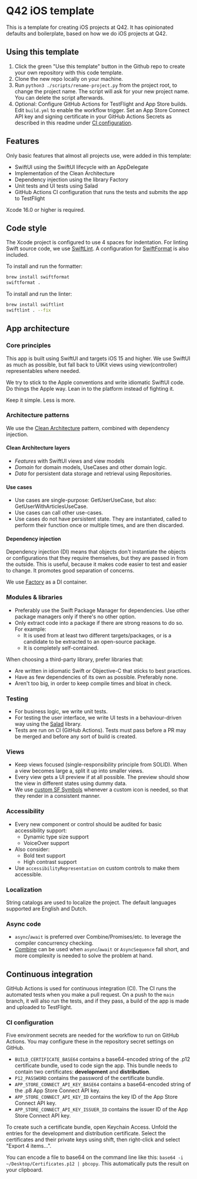 # Q42 iOS template

This is a template for creating iOS projects at Q42. It has opinionated defaults and boilerplate, based on how we do iOS projects at Q42.

## Using this template

1. Click the green "Use this template" button in the Github repo to create your own repository with this code template.
1. Clone the new repo locally on your machine.
1. Run `python3 ./scripts/rename-project.py` from the project root, to change the project name. The script will ask for your new project name. You can delete the script afterwards.
1. Optional: Configure GitHub Actions for TestFlight and App Store builds. Edit `build.yml` to enable the workflow trigger. Set an App Store Connect API key and signing certificate in your GitHub Actions Secrets as described in this readme under [CI configuration](#ci-configuration).

## Features

Only basic features that almost all projects use, were added in this template:

* SwiftUI using the SwiftUI lifecycle with an AppDelegate
* Implementation of the Clean Architecture
* Dependency injection using the library Factory
* Unit tests and UI tests using Salad
* GitHub Actions CI configuration that runs the tests and submits the app to TestFlight

Xcode 16.0 or higher is required.

## Code style

The Xcode project is configured to use 4 spaces for indentation.
For linting Swift source code, we use [SwiftLint](https://github.com/realm/SwiftLint).
A configuration for [SwiftFormat](http://github.com/nicklockwood/SwiftFormat) is also included.

To install and run the formatter:
```bash
brew install swiftformat
swiftformat .
```

To install and run the linter:
```bash
brew install swiftlint
swiftlint . --fix
```

## App architecture

### Core principles

This app is built using SwiftUI and targets iOS 15 and higher. We use SwiftUI as much as possible, but fall back to UIKit views using view(controller) representables where needed.

We try to stick to the Apple conventions and write idiomatic SwiftUI code. Do things the Apple way. Lean in to the platform instead of fighting it.

Keep it simple. Less is more.

### Architecture patterns

We use the [Clean Architecture](https://blog.cleancoder.com/uncle-bob/2012/08/13/the-clean-architecture.html) pattern, combined with dependency injection.

#### Clean Architecture layers

- *Features* with SwiftUI views and view models
- *Domain* for domain models, UseCases and other domain logic.
- *Data* for persistent data storage and retrieval using Repositories.

#### Use cases

- Use cases are single-purpose: GetUserUseCase, but also: GetUserWithArticlesUseCase.
- Use cases can call other use-cases.
- Use cases do not have persistent state. They are instantiated, called to perform their function once or multiple times, and are then discarded.

#### Dependency injection

Dependency injection (DI) means that objects don't instantiate the objects or configurations that they require themselves, but they are passed in from the outside.
This is useful, because it makes code easier to test and easier to change. It promotes good separation of concerns.

We use [Factory](https://github.com/hmlongco/Factory) as a DI container.

### Modules & libraries

* Preferably use the Swift Package Manager for dependencies. Use other package managers only if there's no other option.
* Only extract code into a package if there are strong reasons to do so. For example:
    * It is used from at least two different targets/packages, or is a candidate to be extracted to an open-source package.
    * It is completely self-contained.

When choosing a third-party library, prefer libraries that:

* Are written in idiomatic Swift or Objective-C that sticks to best practices.
* Have as few dependencies of its own as possible. Preferably none.
* Aren't too big, in order to keep compile times and bloat in check.

### Testing

* For business logic, we write unit tests.
* For testing the user interface, we write UI tests in a behaviour-driven way using the [Salad](https://github.com/Q42/Salad) library.
* Tests are run on CI (GitHub Actions). Tests must pass before a PR may be merged and before any sort of build is created.

### Views

* Keep views focused (single-responsibility principle from SOLID). When a view becomes large a, split it up into smaller views.
* Every view gets a UI preview if at all possible. The preview should show the view in different states using dummy data.
* We use [custom SF Symbols](https://developer.apple.com/documentation/uikit/uiimage/creating_custom_symbol_images_for_your_app/) whenever a custom icon is needed, so that they render in a consistent manner. 

### Accessibility

* Every new component or control should be audited for basic accessibility support:
    * Dynamic type size support
    * VoiceOver support
* Also consider:
    * Bold text support
    * High contrast support
* Use `accessibilityRepresentation` on custom controls to make them accessible. 

### Localization

String catalogs are used to localize the project. The default languages supported are English and Dutch.

### Async code

* `async`/`await` is preferred over Combine/Promises/etc. to leverage the compiler concurrency checking.
* [Combine](https://developer.apple.com/documentation/combine) can be used when `async`/`await` or `AsyncSequence` fall short, and more complexity is needed to solve the problem at hand.

## Continuous integration

GitHub Actions is used for continuous integration (CI). The CI runs the automated tests when you make a pull request.
On a push to the `main` branch, it will also run the tests, and if they pass, a build of the app is made and uploaded to TestFlight.

### CI configuration

Five environment secrets are needed for the workflow to run on GitHub Actions.
You may configure these in the repository secret settings on GitHub.

* `BUILD_CERTIFICATE_BASE64` contains a base64-encoded string of the .p12 certificate bundle, used to code sign the app. This bundle needs to contain two certificates: **development** and **distribution**.
* `P12_PASSWORD` contains the password of the certificate bundle.
* `APP_STORE_CONNECT_API_KEY_BASE64` contains a base64-encoded string of the .p8 App Store Connect API key.
* `APP_STORE_CONNECT_API_KEY_ID` contains the key ID of the App Store Connect API key.
* `APP_STORE_CONNECT_API_KEY_ISSUER_ID` contains the issuer ID of the App Store Connect API key.

To create such a certificate bundle, open Keychain Access. Unfold the entries for the development and distribution certificate. Select the certificates and their private keys using shift, then right-click and select "Export 4 items...".

You can encode a file to base64 on the command line like this: `base64 -i ~/Desktop/Certificates.p12 | pbcopy`. This automatically puts the result on your clipboard.
